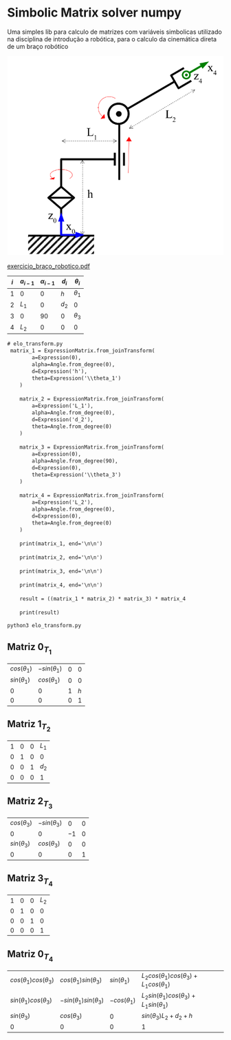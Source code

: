 # Simbolic Matrix solver numpy

Uma simples lib para calculo de matrizes com variáveis simbolicas utilizado na
disciplina de introdução a robótica, para o calculo da cinemática direta de um
braço robótico


![braço](docs/exemplo_braco.png)

[exercicio_braço_robotico.pdf](docs/Avaliao_Semanal_sobre_cinemtica_direta.pdf)


| $`i`$ | $`a_{i-1}`$ | $`\alpha_{i-1}`$ | $`d_{i}`$ | $`\theta_i`$ |
| ----- | ----------- | ---------------- | --------- | ------------ |
| 1     | $`0`$       | $`0`$            | $`h`$     | $`\theta_1`$ |
| 2     | $`L_1`$     | $`0`$            | $`d_2`$   | $`0`$        |
| 3     | $`0`$       | $`90`$           | $`0`$     | $`\theta_3`$ |
| 4     | $`L_2`$     | $`0`$            | $`0`$     | $`0`$        |

 
```python3
# elo_transform.py
 matrix_1 = ExpressionMatrix.from_joinTransform(
        a=Expression(0),
        alpha=Angle.from_degree(0),
        d=Expression('h'),
        theta=Expression('\\theta_1')
    )

    matrix_2 = ExpressionMatrix.from_joinTransform(
        a=Expression('L_1'),
        alpha=Angle.from_degree(0),
        d=Expression('d_2'),
        theta=Angle.from_degree(0)
    )

    matrix_3 = ExpressionMatrix.from_joinTransform(
        a=Expression(0),
        alpha=Angle.from_degree(90),
        d=Expression(0),
        theta=Expression('\\theta_3')
    )

    matrix_4 = ExpressionMatrix.from_joinTransform(
        a=Expression('L_2'),
        alpha=Angle.from_degree(0),
        d=Expression(0),
        theta=Angle.from_degree(0)
    )

    print(matrix_1, end='\n\n')

    print(matrix_2, end='\n\n')

    print(matrix_3, end='\n\n')

    print(matrix_4, end='\n\n')

    result = ((matrix_1 * matrix_2) * matrix_3) * matrix_4

    print(result)

```

```zsh
python3 elo_transform.py
```

## Matriz $`0_{T_1}`$
|                   |                      |       |       |
| ----------------- | -------------------- | ----- | ----- |
| $`cos(\theta_1)`$ | $`-sin(\theta_1)  `$ | $`0`$ | $`0`$ |
| $`sin(\theta_1)`$ | $`cos(\theta_1)`$    | $`0`$ | $`0`$ |
| $`0`$             | $`0`$                | $`1`$ | $`h`$ |
| $`0`$             | $`0`$                | $`0`$ | $`1`$ |


## Matriz $`1_{T_2}`$
|       |       |       |         |
| ----- | ----- | ----- | ------- |
| $`1`$ | $`0`$ | $`0`$ | $`L_1`$ |
| $`0`$ | $`1`$ | $`0`$ | $`0`$   |
| $`0`$ | $`0`$ | $`1`$ | $`d_2`$ |
| $`0`$ | $`0`$ | $`0`$ | $`1`$   |


## Matriz $`2_{T_3}`$
|                   |                    |        |       |
| ----------------- | ------------------ | ------ | ----- |
| $`cos(\theta_3)`$ | $`-sin(\theta_3)`$ | $`0`$  | $`0`$ |
| $`0`$             | $`0`$              | $`-1`$ | $`0`$ |
| $`sin(\theta_3)`$ | $`cos(\theta_3)`$  | $`0`$  | $`0`$ |
| $`0`$             | $`0`$              | $`0`$  | $`1`$ |


## Matriz $`3_{T_4}`$
|       |       |       |         |
| ----- | ----- | ----- | ------- |
| $`1`$ | $`0`$ | $`0`$ | $`L_2`$ |
| $`0`$ | $`1`$ | $`0`$ | $`0`$   |
| $`0`$ | $`0`$ | $`1`$ | $`0`$   |
| $`0`$ | $`0`$ | $`0`$ | $`1`$   |



##  Matriz $`0_{T_4}`$
|                                |                                 |                    |                                                      |
| ------------------------------ | ------------------------------- | ------------------ | ---------------------------------------------------- |
| $`cos(\theta_1)cos(\theta_3)`$ | $`cos(\theta_1)sin(\theta_3)`$  | $`sin(\theta_1)`$  | $`L_2cos(\theta_1)cos(\theta_3) + L_1cos(\theta_1)`$ |
| $`sin(\theta_1)cos(\theta_3)`$ | $`-sin(\theta_1)sin(\theta_3)`$ | $`-cos(\theta_1)`$ | $`L_2sin(\theta_1)cos(\theta_3) + L_1sin(\theta_1)`$ |
| $`sin(\theta_3)`$              | $`cos(\theta_3)`$               | $`0`$              | $`sin(\theta_3)L_2 + d_2 + h `$                      |
| $`0`$                          | $`0`$                           | $`0`$              | $`1`$                                                |